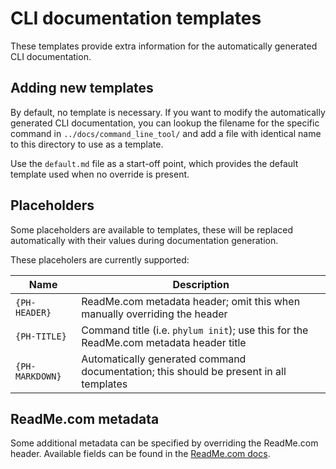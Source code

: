 # CLI documentation templates

These templates provide extra information for the automatically generated CLI
documentation.

## Adding new templates

By default, no template is necessary. If you want to modify the automatically
generated CLI documentation, you can lookup the filename for the specific
command in `../docs/command_line_tool/` and add a file with identical name to
this directory to use as a template.

Use the `default.md` file as a start-off point, which provides the default
template used when no override is present.

## Placeholders

Some placeholders are available to templates, these will be replaced
automatically with their values during documentation generation.

These placeholers are currently supported:

| Name             | Description                                                                            |
| ---------------- | -------------------------------------------------------------------------------------- |
| `{PH-HEADER}`    | ReadMe.com metadata header; omit this when manually overriding the header              |
| `{PH-TITLE}`     | Command title (i.e. `phylum init`); use this for the ReadMe.com metadata header title  |
| `{PH-MARKDOWN}`  | Automatically generated command documentation; this should be present in all templates |

## ReadMe.com metadata

Some additional metadata can be specified by overriding the ReadMe.com header.
Available fields can be found in the [ReadMe.com docs].

[ReadMe.com docs]: https://docs.readme.com/main/reference/createdoc
